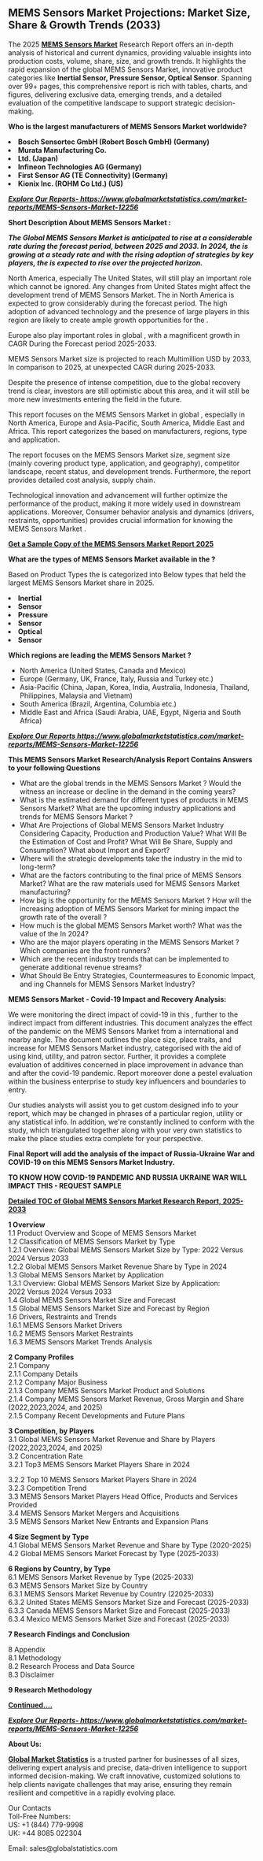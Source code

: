 <h2>MEMS Sensors Market Projections: Market Size, Share & Growth Trends (2033)</h2><p>The 2025 <strong><a href="https://www.globalmarketstatistics.com/market-reports/MEMS-Sensors-Market-12256">MEMS Sensors Market</a></strong> Research Report offers an in-depth analysis of historical and current dynamics, providing valuable insights into production costs, volume, share, size, and growth trends. It highlights the rapid expansion of the global MEMS Sensors Market, innovative product categories like <strong>Inertial Sensor, Pressure Sensor, Optical Sensor</strong>. Spanning over 99+ pages, this comprehensive report is rich with tables, charts, and figures, delivering exclusive data, emerging trends, and a detailed evaluation of the competitive landscape to support strategic decision-making.</p><p><strong>Who is the largest manufacturers of MEMS Sensors Market worldwide?</strong></p><p><strong><li>Bosch Sensortec GmbH (Robert Bosch GmbH) (Germany)<li>Murata Manufacturing Co.<li>Ltd. (Japan)<li>Infineon Technologies AG (Germany)<li>First Sensor AG (TE Connectivity) (Germany)<li>Kionix Inc. (ROHM Co Ltd.) (US)</strong></p><p><strong><em><a href="https://www.globalmarketstatistics.com/market-reports/MEMS-Sensors-Market-12256">Explore Our Reports-&nbsp;https://www.globalmarketstatistics.com/market-reports/MEMS-Sensors-Market-12256</a></em></strong></p><p><strong>Short Description About MEMS Sensors Market :</strong></p><p><strong><em>The Global MEMS Sensors Market is anticipated to rise at a considerable rate during the forecast period, between 2025 and 2033. In 2024, the is growing at a steady rate and with the rising adoption of strategies by key players, the is expected to rise over the projected horizon.</em></strong></p><p>North America, especially The United States, will still play an important role which cannot be ignored. Any changes from United States might affect the development trend of MEMS Sensors Market. The in North America is expected to grow considerably during the forecast period. The high adoption of advanced technology and the presence of large players in this region are likely to create ample growth opportunities for the .</p><p>Europe also play important roles in global , with a magnificent growth in CAGR During the Forecast period 2025-2033.</p><p>MEMS Sensors Market size is projected to reach Multimillion USD by 2033, In comparison to 2025, at unexpected CAGR during 2025-2033.</p><p>Despite the presence of intense competition, due to the global recovery trend is clear, investors are still optimistic about this area, and it will still be more new investments entering the field in the future.</p><p>This report focuses on the MEMS Sensors Market in global , especially in North America, Europe and Asia-Pacific, South America, Middle East and Africa. This report categorizes the based on manufacturers, regions, type and application.</p><p>The report focuses on the MEMS Sensors Market size, segment size (mainly covering product type, application, and geography), competitor landscape, recent status, and development trends. Furthermore, the report provides detailed cost analysis, supply chain.</p><p>Technological innovation and advancement will further optimize the performance of the product, making it more widely used in downstream applications. Moreover, Consumer behavior analysis and dynamics (drivers, restraints, opportunities) provides crucial information for knowing the MEMS Sensors Market .</p><p><strong><a href="https://www.globalmarketstatistics.com/market-reports/MEMS-Sensors-Market-12256">Get a Sample Copy of the MEMS Sensors Market Report 2025</a></strong></p><p><strong>What are the types of MEMS Sensors Market available in the ?</strong></p><p>Based on Product Types the is categorized into Below types that held the largest MEMS Sensors Market share in 2025.</p><p><strong><li>Inertial<li>Sensor<li>Pressure<li>Sensor<li>Optical<li>Sensor</strong></p><p><strong>Which regions are leading the MEMS Sensors Market ?</strong></p><ul><li>North America (United States, Canada and Mexico)</li><li>Europe (Germany, UK, France, Italy, Russia and Turkey etc.)</li><li>Asia-Pacific (China, Japan, Korea, India, Australia, Indonesia, Thailand, Philippines, Malaysia and Vietnam)</li><li>South America (Brazil, Argentina, Columbia etc.)</li><li>Middle East and Africa (Saudi Arabia, UAE, Egypt, Nigeria and South Africa)</li></ul><p><strong><em><a href="https://www.globalmarketstatistics.com/market-reports/MEMS-Sensors-Market-12256">Explore Our Reports https://www.globalmarketstatistics.com/market-reports/MEMS-Sensors-Market-12256</a></em></strong></p><p><strong>This MEMS Sensors Market Research/Analysis Report Contains Answers to your following Questions</strong></p><ul><li>What are the global trends in the MEMS Sensors Market ? Would the witness an increase or decline in the demand in the coming years?</li><li>What is the estimated demand for different types of products in MEMS Sensors Market? What are the upcoming industry applications and trends for MEMS Sensors Market ?</li><li>What Are Projections of Global MEMS Sensors Market Industry Considering Capacity, Production and Production Value? What Will Be the Estimation of Cost and Profit? What Will Be Share, Supply and Consumption? What about Import and Export?</li><li>Where will the strategic developments take the industry in the mid to long-term?</li><li>What are the factors contributing to the final price of MEMS Sensors Market? What are the raw materials used for MEMS Sensors Market manufacturing?</li><li>How big is the opportunity for the MEMS Sensors Market ? How will the increasing adoption of MEMS Sensors Market for mining impact the growth rate of the overall ?</li><li>How much is the global MEMS Sensors Market worth? What was the value of the In 2024?</li><li>Who are the major players operating in the MEMS Sensors Market ? Which companies are the front runners?</li><li>Which are the recent industry trends that can be implemented to generate additional revenue streams?</li><li>What Should Be Entry Strategies, Countermeasures to Economic Impact, and ing Channels for MEMS Sensors Market Industry?</li></ul><p><strong>MEMS Sensors Market - Covid-19 Impact and Recovery Analysis:</strong></p><p>We were monitoring the direct impact of covid-19 in this , further to the indirect impact from different industries. This document analyzes the effect of the pandemic on the MEMS Sensors Market from a international and nearby angle. The document outlines the place size, place traits, and increase for MEMS Sensors Market industry, categorised with the aid of using kind, utility, and patron sector. Further, it provides a complete evaluation of additives concerned in place improvement in advance than and after the covid-19 pandemic. Report moreover done a pestel evaluation within the business enterprise to study key influencers and boundaries to entry.</p><p>Our studies analysts will assist you to get custom designed info to your report, which may be changed in phrases of a particular region, utility or any statistical info. In addition, we're constantly inclined to conform with the study, which triangulated together along with your very own statistics to make the place studies extra complete for your perspective.</p><p><strong>Final Report will add the analysis of the impact of Russia-Ukraine War and COVID-19 on this MEMS Sensors Market Industry.</strong></p><p><strong>TO KNOW HOW COVID-19 PANDEMIC AND RUSSIA UKRAINE WAR WILL IMPACT THIS - REQUEST SAMPLE</strong></p><p><strong><a href="https://www.globalmarketstatistics.com/market-reports/MEMS-Sensors-Market-12256">Detailed TOC of Global MEMS Sensors Market Research Report, 2025-2033</a></strong></p><p><strong>1 Overview</strong><br /> 1.1 Product Overview and Scope of MEMS Sensors Market<br /> 1.2 Classification of MEMS Sensors Market by Type<br /> 1.2.1 Overview: Global MEMS Sensors Market Size by Type: 2022 Versus 2024 Versus 2033<br /> 1.2.2 Global MEMS Sensors Market Revenue Share by Type in 2024<br /> 1.3 Global MEMS Sensors Market by Application<br /> 1.3.1 Overview: Global MEMS Sensors Market Size by Application: 2022&nbsp;Versus 2024 Versus 2033<br /> 1.4 Global MEMS Sensors Market Size and Forecast<br /> 1.5 Global MEMS Sensors Market Size and Forecast by Region<br /> 1.6 Drivers, Restraints and Trends<br /> 1.6.1 MEMS Sensors Market Drivers<br /> 1.6.2 MEMS Sensors Market Restraints<br /> 1.6.3 MEMS Sensors Market Trends Analysis</p><p><strong>2 Company Profiles</strong><br /> 2.1 Company<br /> 2.1.1 Company Details<br /> 2.1.2 Company Major Business<br /> 2.1.3 Company MEMS Sensors Market Product and Solutions<br /> 2.1.4 Company MEMS Sensors Market Revenue, Gross Margin and Share (2022,2023,2024, and 2025)<br /> 2.1.5 Company Recent Developments and Future Plans</p><p><strong>3 Competition, by Players</strong><br /> 3.1 Global MEMS Sensors Market Revenue and Share by Players (2022,2023,2024, and 2025)<br /> 3.2 Concentration Rate<br /> 3.2.1 Top3 MEMS Sensors Market Players Share in 2024</p><p>3.2.2 Top 10 MEMS Sensors Market Players Share in 2024<br /> 3.2.3 Competition Trend<br /> 3.3 MEMS Sensors Market Players Head Office, Products and Services Provided<br /> 3.4 MEMS Sensors Market Mergers and Acquisitions<br /> 3.5 MEMS Sensors Market New Entrants and Expansion Plans</p><p><strong>4 Size Segment by Type</strong><br /> 4.1 Global MEMS Sensors Market Revenue and Share by Type (2020-2025)<br /> 4.2 Global MEMS Sensors Market Forecast by Type (2025-2033)</p><p><strong>6 Regions by Country, by Type</strong><br /> 6.1 MEMS Sensors Market Revenue by Type (2025-2033)<br /> 6.3 MEMS Sensors Market Size by Country<br /> 6.3.1 MEMS Sensors Market Revenue by Country (22025-2033)<br /> 6.3.2 United States MEMS Sensors Market Size and Forecast (2025-2033)<br /> 6.3.3 Canada MEMS Sensors Market Size and Forecast (2025-2033)<br /> 6.3.4 Mexico MEMS Sensors Market Size and Forecast (2025-2033)</p><p><strong>7 Research Findings and Conclusion</strong></p><p>8 Appendix<br /> 8.1 Methodology<br /> 8.2 Research Process and Data Source<br /> 8.3 Disclaimer</p><p><strong>9 Research Methodology</strong></p><p><strong><a href="https://www.globalmarketstatistics.com/market-reports/MEMS-Sensors-Market-12256">Continued&hellip;.</a></strong></p><p><strong><em><a href="https://www.globalmarketstatistics.com/market-reports/MEMS-Sensors-Market-12256">Explore Our Reports-&nbsp;https://www.globalmarketstatistics.com/market-reports/MEMS-Sensors-Market-12256</a></em></strong></p><p><strong>About Us:</strong></p><p><strong><a href="https://www.globalmarketstatistics.com/">Global Market Statistics</a></strong> is a trusted partner for businesses of all sizes, delivering expert analysis and precise, data-driven intelligence to support informed decision-making. We craft innovative, customized solutions to help clients navigate challenges that may arise, ensuring they remain resilient and competitive in a rapidly evolving place.</p><p>Our Contacts<br /> Toll-Free Numbers:<br /> US: +1 (844) 779-9998<br /> UK: +44 8085 022304</p><p>Email: sales@globalstatistics.com</p>
